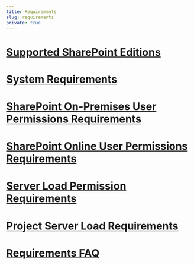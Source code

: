 ```yaml
---
title: Requirements
slug: requirements
private: true
---
```


# [Supported SharePoint Editions](supported-sharepoint-editions.md)
# [System Requirements](system-requirements.md)
# [SharePoint On-Premises User Permissions Requirements](sharepoint-on-premises-user-permissions-requirements.md)
# [SharePoint Online User Permissions Requirements](sharepoint-online-user-permissions-requirements.md)
# [Server Load Permission Requirements](server-load-permission-requirements.md)
# [Project Server Load Requirements](project-server-requirements.md)
# [Requirements FAQ](requirements-faq.md)
